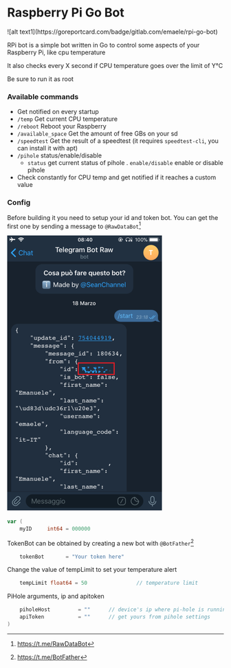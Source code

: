 <h1>Raspberry Pi Go Bot</h1>
![alt text1](https://goreportcard.com/badge/gitlab.com/emaele/rpi-go-bot)

<p>RPi bot is a simple bot written in Go to control some aspects of your Raspberry Pi, like cpu temperature</p>
<p>It also checks every X second if CPU temperature goes over the limit of Y°C</p>
<p>Be sure to run it as root</p>

<h3>Available commands</h3>

- Get notified on every startup
- ```/temp``` Get current CPU temperature
- ```/reboot``` Reboot your Raspberry
- ```/available_space``` Get the amount of free GBs on your sd
- ```/speedtest``` Get the result of a speedtest (it requires ```speedtest-cli```, you can install it with apt)
- ```/pihole``` status/enable/disable
	- ```status``` get current status of pihole
	. ```enable/disable``` enable or disable pihole
- Check constantly for CPU temp and get notified if it reaches a custom value

<h3>Config</h3>

Before building it you need to setup your id and token bot. You can get the first one by sending a message to ```@RawDataBot```[^1]

![alt text](img/raw.png)

```go
var (
	myID     int64 = 000000           
```
TokenBot can be obtained by creating a new bot with ```@BotFather```[^2]

```go
	tokenBot       = "Your token here" 
```
Change the value of tempLimit to set your temperature alert

```go
	tempLimit float64 = 50                // temperature limit
```
PiHole arguments, ip and apitoken

```go
	piholeHost         = ""      // device's ip where pi-hole is running
	apiToken           = ""      // get yours from pihole settings
)
```

[^1]: https://t.me/RawDataBot
[^2]: https://t.me/BotFather
